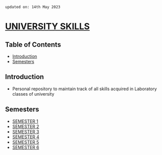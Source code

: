     updated on: 14th May 2023
    
# [UNIVERSITY SKILLS](https://github.com/warmachine028/university-skills/tree/main)

## Table of Contents

- [Introduction](#introduction)
- [Semesters](#semesters)

## Introduction

- Personal repository to maintain track of all skills acquired in Laboratory classes of university

## Semesters

- [SEMESTER 1](SEMESTER%201)
- [SEMESTER 2](SEMESTER%202)
- [SEMESTER 3](SEMESTER%203)
- [SEMESTER 4](SEMESTER%204)
- [SEMESTER 5](SEMESTER%205)
- [SEMESTER 6](SEMESTER%206)

<!-- 14/05/23 -->
